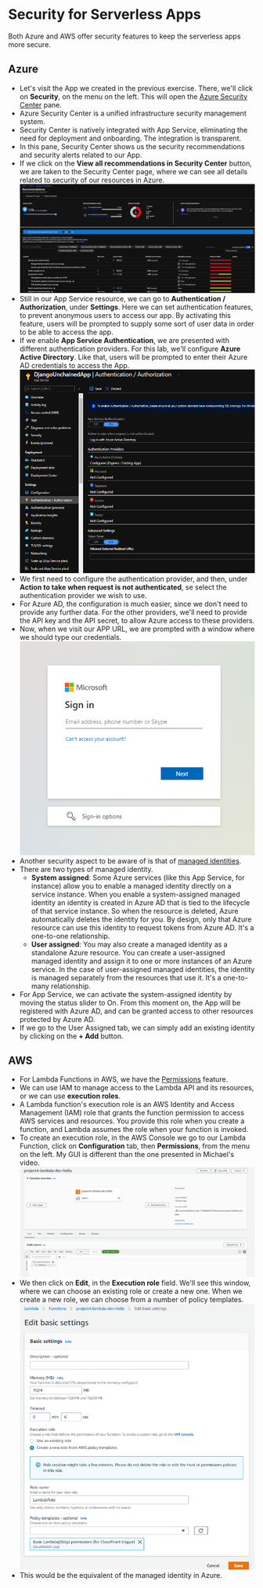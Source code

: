 # Security for Serverless Apps

Both Azure and AWS offer security features to keep the serverless apps more secure.

## Azure

- Let's visit the App we created in the previous exercise. There, we'll click on **Security**, on the menu on the left. This will open the [Azure Security Center](https://docs.microsoft.com/en-us/azure/security-center/) pane.
- Azure Security Center is a unified infrastructure security management system.
- Security Center is natively integrated with App Service, eliminating the need for deployment and onboarding. The integration is transparent.
- In this pane, Security Center shows us the security recommendations and security alerts related to our App.
- If we click on the **View all recommendations in Security Center** button, we are taken to the Security Center page, where we can see all details related to security of our resources in Azure.
![security center](project5_security_center.png)
- Still in our App Service resource, we can go to **Authentication / Authorization**, under **Settings**. Here we can set authentication features, to prevent anonymous users to access our app. By activating this feature, users will be prompted to supply some sort of user data in order to be able to access the app.
- If we enable **App Service Authentication**, we are presented with different authentication providers. For this lab, we'll configure **Azure Active Directory**. Like that, users will be prompted to enter their Azure AD credentials to access the App.
![authentication](project5_authentication.png)
- We first need to configure the authentication provider, and then, under **Action to take when request is not authenticated**, se select the authentication provider we wish to use.
- For Azure AD, the configuration is much easier, since we don't need to provide any further data. For the other providers, we'll need to provide the API key and the API secret, to allow Azure access to these providers.
- Now, when we visit our APP URL, we are prompted with a window where we should type our credentials.
![app signin](project5_signin.png)
- Another security aspect to be aware of is that of [managed identities](https://docs.microsoft.com/en-us/azure/active-directory/managed-identities-azure-resources/).
- There are two types of managed identity.
  - **System assigned**: Some Azure services (like this App Service, for instance) allow you to enable a managed identity directly on a service instance. When you enable a system-assigned managed identity an identity is created in Azure AD that is tied to the lifecycle of that service instance. So when the resource is deleted, Azure automatically deletes the identity for you. By design, only that Azure resource can use this identity to request tokens from Azure AD. It's a one-to-one relationship.
  - **User assigned**: You may also create a managed identity as a standalone Azure resource. You can create a user-assigned managed identity and assign it to one or more instances of an Azure service. In the case of user-assigned managed identities, the identity is managed separately from the resources that use it. It's a one-to-many relationship.
- For App Service, we can activate the system-assigned identity by moving the status slider to On. From this moment on, the App will be registered with Azure AD, and can be granted access to other resources protected by Azure AD.
- If we go to the User Assigned tab, we can simply add an existing identity by clicking on the **+ Add** button.

## AWS

- For Lambda Functions in AWS, we have the [Permissions](https://docs.aws.amazon.com/lambda/latest/dg/lambda-permissions.html) feature.
- We can use IAM to manage access to the Lambda API and its resources, or we can use **execution roles**.
- A Lambda function's execution role is an AWS Identity and Access Management (IAM) role that grants the function permission to access AWS services and resources. You provide this role when you create a function, and Lambda assumes the role when your function is invoked.
- To create an execution role, in the AWS Console we go to our Lambda Function, click on **Configuration** tab, then **Permissions**, from the menu on the left. My GUI is different than the one presented in Michael's video.
![lambda main](project5_lambda.png)
- We then click on **Edit**, in the **Execution role** field. We'll see this window, where we can choose an existing role or create a new one. When we create a new role, we can choose from a number of policy templates.
![edit execution role](project5_editsettings.png)
- This would be the equivalent of the managed identity in Azure.
